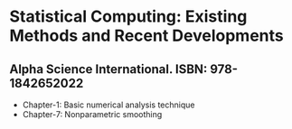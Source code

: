 # Statistical Computing: Existing Methods and Recent Developments <br/>
Alpha Science International. ISBN: 978-1842652022
---

- Chapter-1: Basic numerical analysis technique
- Chapter-7: Nonparametric smoothing
